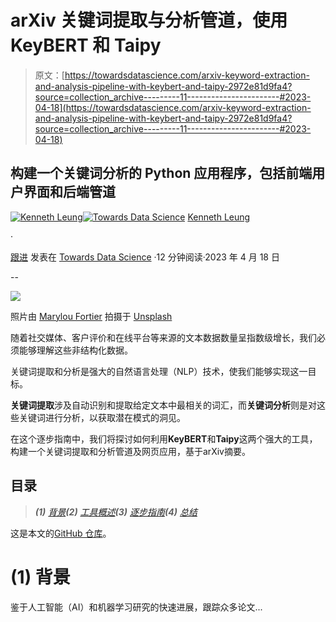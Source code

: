 # arXiv 关键词提取与分析管道，使用 KeyBERT 和 Taipy

> 原文：[https://towardsdatascience.com/arxiv-keyword-extraction-and-analysis-pipeline-with-keybert-and-taipy-2972e81d9fa4?source=collection_archive---------11-----------------------#2023-04-18](https://towardsdatascience.com/arxiv-keyword-extraction-and-analysis-pipeline-with-keybert-and-taipy-2972e81d9fa4?source=collection_archive---------11-----------------------#2023-04-18)

## 构建一个关键词分析的 Python 应用程序，包括前端用户界面和后端管道

[](https://kennethleungty.medium.com/?source=post_page-----2972e81d9fa4--------------------------------)[![Kenneth Leung](../Images/2514dffb34529d6d757c0c4ec5f98334.png)](https://kennethleungty.medium.com/?source=post_page-----2972e81d9fa4--------------------------------)[](https://towardsdatascience.com/?source=post_page-----2972e81d9fa4--------------------------------)[![Towards Data Science](../Images/a6ff2676ffcc0c7aad8aaf1d79379785.png)](https://towardsdatascience.com/?source=post_page-----2972e81d9fa4--------------------------------) [Kenneth Leung](https://kennethleungty.medium.com/?source=post_page-----2972e81d9fa4--------------------------------)

·

[跟进](https://medium.com/m/signin?actionUrl=https%3A%2F%2Fmedium.com%2F_%2Fsubscribe%2Fuser%2Fdcd08e36f2d0&operation=register&redirect=https%3A%2F%2Ftowardsdatascience.com%2Farxiv-keyword-extraction-and-analysis-pipeline-with-keybert-and-taipy-2972e81d9fa4&user=Kenneth+Leung&userId=dcd08e36f2d0&source=post_page-dcd08e36f2d0----2972e81d9fa4---------------------post_header-----------) 发表在 [Towards Data Science](https://towardsdatascience.com/?source=post_page-----2972e81d9fa4--------------------------------) ·12 分钟阅读·2023 年 4 月 18 日[](https://medium.com/m/signin?actionUrl=https%3A%2F%2Fmedium.com%2F_%2Fvote%2Ftowards-data-science%2F2972e81d9fa4&operation=register&redirect=https%3A%2F%2Ftowardsdatascience.com%2Farxiv-keyword-extraction-and-analysis-pipeline-with-keybert-and-taipy-2972e81d9fa4&user=Kenneth+Leung&userId=dcd08e36f2d0&source=-----2972e81d9fa4---------------------clap_footer-----------)

--

[](https://medium.com/m/signin?actionUrl=https%3A%2F%2Fmedium.com%2F_%2Fbookmark%2Fp%2F2972e81d9fa4&operation=register&redirect=https%3A%2F%2Ftowardsdatascience.com%2Farxiv-keyword-extraction-and-analysis-pipeline-with-keybert-and-taipy-2972e81d9fa4&source=-----2972e81d9fa4---------------------bookmark_footer-----------)![](../Images/177bb91daf175985fe9b1a3705329593.png)

照片由 [Marylou Fortier](https://unsplash.com/@rylouma?utm_source=unsplash&utm_medium=referral&utm_content=creditCopyText) 拍摄于 [Unsplash](https://unsplash.com/photos/heNLI144X7Y?utm_source=unsplash&utm_medium=referral&utm_content=creditCopyText)

随着社交媒体、客户评价和在线平台等来源的文本数据数量呈指数级增长，我们必须能够理解这些非结构化数据。

关键词提取和分析是强大的自然语言处理（NLP）技术，使我们能够实现这一目标。

**关键词提取**涉及自动识别和提取给定文本中最相关的词汇，而**关键词分析**则是对这些关键词进行分析，以获取潜在模式的洞见。

在这个逐步指南中，我们将探讨如何利用**KeyBERT**和**Taipy**这两个强大的工具，构建一个关键词提取和分析管道及网页应用，基于arXiv摘要。

## 目录

> ***(1)*** [*背景*](#3ed3)***(2)*** [*工具概述*](#e50e)***(3)*** [*逐步指南*](#b70c)***(4)*** [*总结*](#db84)

这是本文的[GitHub 仓库](https://github.com/kennethleungty/Keyword-Analysis-with-KeyBERT-and-Taipy)。

# (1) 背景

鉴于人工智能（AI）和机器学习研究的快速进展，跟踪众多论文...
